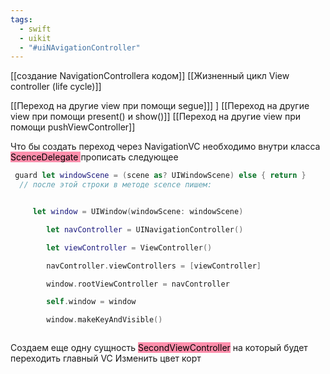 ```yaml
---
tags:
  - swift
  - uikit
  - "#uiNAvigationController"
---
```

[[создание NavigationControllera кодом]]
[[Жизненный цикл View controller (life cycle)]]

[[Переход на другие view при помощи segue]]] ]
[[Переход на другие view при помощи present() и show()]]
[[Переход на другие view при помощи pushViewController]]


Что бы создать переход через NavigationVC необходимо внутри класса <mark style="background: #FF5582A6;">ScenceDelegate </mark>прописать следующее


```swift
 guard let windowScene = (scene as? UIWindowScene) else { return }
  // после этой строки в методе scence пишем:


	 let window = UIWindow(windowScene: windowScene)

        let navController = UINavigationController()

        let viewController = ViewController()

        navController.viewControllers = [viewController]

        window.rootViewController = navController

        self.window = window

        window.makeKeyAndVisible()


```
```

```

Создаем еще одну сущность <mark style="background: #FF5582A6;">SecondViewController</mark> на который будет переходить главный VC
Изменить цвет корт

